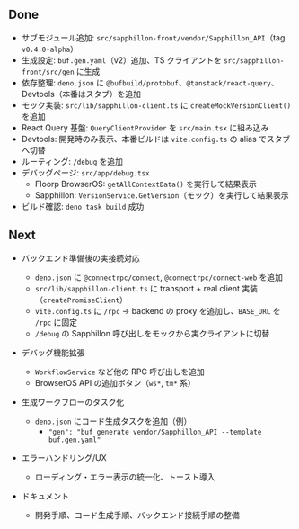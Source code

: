 ## Done

- サブモジュール追加: `src/sapphillon-front/vendor/Sapphillon_API`（tag `v0.4.0-alpha`）
- 生成設定: `buf.gen.yaml`（v2）追加、TS クライアントを `src/sapphillon-front/src/gen` に生成
- 依存整理: `deno.json` に `@bufbuild/protobuf`、`@tanstack/react-query`、Devtools（本番はスタブ）を追加
- モック実装: `src/lib/sapphillon-client.ts` に `createMockVersionClient()` を追加
- React Query 基盤: `QueryClientProvider` を `src/main.tsx` に組み込み
- Devtools: 開発時のみ表示、本番ビルドは `vite.config.ts` の alias でスタブへ切替
- ルーティング: `/debug` を追加
- デバッグページ: `src/app/debug.tsx`
  - Floorp BrowserOS: `getAllContextData()` を実行して結果表示
  - Sapphillon: `VersionService.GetVersion`（モック）を実行して結果表示
- ビルド確認: `deno task build` 成功

## Next

- バックエンド準備後の実接続対応

  - `deno.json` に `@connectrpc/connect`, `@connectrpc/connect-web` を追加
  - `src/lib/sapphillon-client.ts` に transport + real client 実装（`createPromiseClient`）
  - `vite.config.ts` に `/rpc` → backend の proxy を追加し、`BASE_URL` を `/rpc` に固定
  - `/debug` の Sapphillon 呼び出しをモックから実クライアントに切替

- デバッグ機能拡張

  - `WorkflowService` など他の RPC 呼び出しを追加
  - BrowserOS API の追加ボタン（`ws*`, `tm*` 系）

- 生成ワークフローのタスク化

  - `deno.json` にコード生成タスクを追加（例）
    - `"gen": "buf generate vendor/Sapphillon_API --template buf.gen.yaml"`

- エラーハンドリング/UX

  - ローディング・エラー表示の統一化、トースト導入

- ドキュメント
  - 開発手順、コード生成手順、バックエンド接続手順の整備
